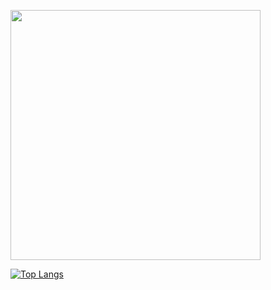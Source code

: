 <a href="https://github.com/fekenzofugi"><img width="400px" src="https://github-readme-stats.vercel.app/api?username=fekenzofugi&theme=dark&title_color=ff3068?"></a>

[![Top Langs](https://github-readme-stats.vercel.app/api/top-langs/?username=fekenzofugi&layout=compact&theme=dark)](https://github.com/anuraghazra/github-readme-stats)
